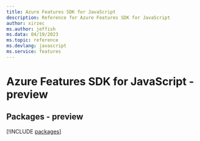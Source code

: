 ```yaml
---
title: Azure Features SDK for JavaScript
description: Reference for Azure Features SDK for JavaScript
author: xirzec
ms.author: jeffish
ms.data: 04/19/2023
ms.topic: reference
ms.devlang: javascript
ms.service: features
---
```

# Azure Features SDK for JavaScript - preview
## Packages - preview
[!INCLUDE [packages](features-index.md)]